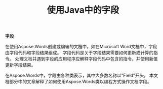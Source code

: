 ﻿---
title: 使用Java中的字段
second_title: Aspose.Words为Java
articleTitle: 与领域合作
linktitle: 与领域合作
description: "介绍Aspose.Words中Java的字段特性."
type: docs
weight: 370
url: /zh/java/working-with-fields/
timestamp: 2024-01-27-14-07-04
---

**字段**

在使用Aspose.Words创建或编辑的文档中，如在Microsoft Word文档中，字段由字段代码和字段结果组成。 字段代码是关于字段结果需要如何更新或计算的指令。 处理文档并遇到字段的应用程序应解释字段代码中包含的指令，并使用新值更新字段结果。

在Aspose.Words中，字段由各种类表示，其中大多数名称以"Field"开头。 本文档部分中的文章解释了如何使用Aspose.Words类以编程方式操作文档字段。
